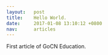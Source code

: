 ```yaml
---
layout:   post
title:    Hello World.
date:     2017-01-08 13:10:12 +0800
nav:      articles
---
```


First article of GoCN Education.
